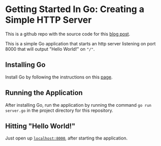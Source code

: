 # Getting Started In Go: Creating a Simple HTTP Server

This is a github repo with the source code for this [blog post](https://halam.dev/getting-started-in-go/).

This is a simple Go application that starts an http server listening on port 8000 that will output "Hello World!" on `"/"`.

## Installing Go

Install Go by following the instructions on this [page](https://golang.org/doc/install).

## Running the Application

After installing Go, run the application by running the command `go run server.go` in the project directory for this repository.

## Hitting "Hello World!"

Just open up [`localhost:8000`](http://localhost:8000), after starting the application.